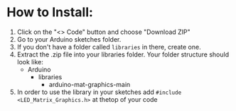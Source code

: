 # How to Install:
1. Click on the "<> Code" button and choose "Download ZIP"
2. Go to your Arduino sketches folder.
3. If you don't have a folder called `libraries` in there, create one.
4. Extract the .zip file into your libraries folder. Your folder structure should look like:
   - Arduino
     - libraries
       - arduino-mat-graphics-main
5. In order to use the library in your sketches add `#include <LED_Matrix_Graphics.h>` at thetop of your code
